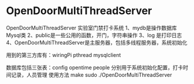 # OpenDoorMultiThreadServer
OpenDoorMultiThreadServer
实验室门禁打卡系统
1、mydb是操作数据库Mysql类
2、public是一些公用的函数，开门，字符串操作
3、log  是打印日志
4、OpenDoorMultiThreadServer是主服务器，包括多线程服务器，系统初始化

用到的第三方库有：wiringPi  pthread mysqlclient 

数据库包括三张表：config opentime people 分别用于系统初始化配置，打卡时间记录，人员管理
使用方法
         make
         sudo ./OpenDoorMultiThreadServer
